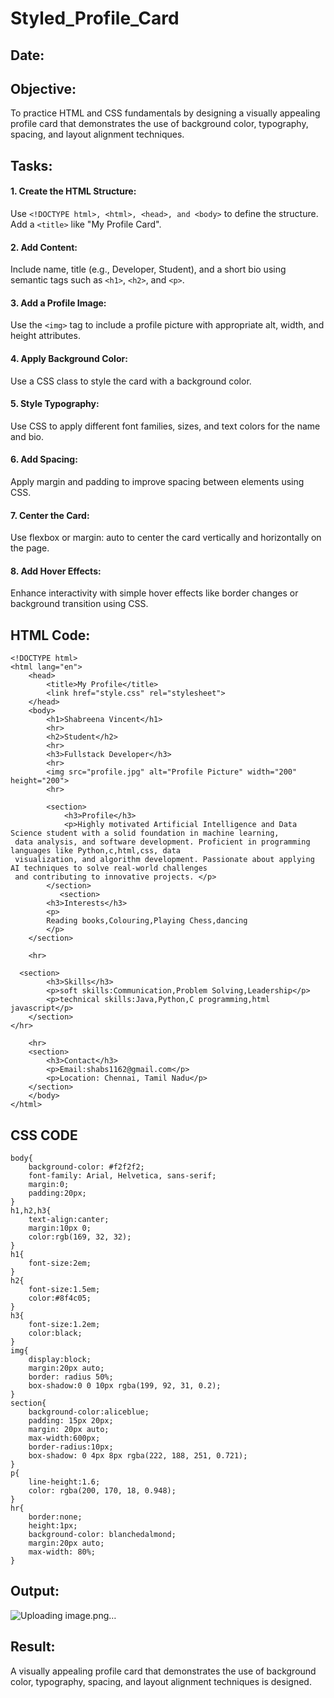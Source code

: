 # Styled_Profile_Card
## Date:

## Objective:
To practice HTML and CSS fundamentals by designing a visually appealing profile card that demonstrates the use of background color, typography, spacing, and layout alignment techniques.

## Tasks:
#### 1. Create the HTML Structure:
Use ```<!DOCTYPE html>, <html>, <head>, and <body>``` to define the structure.
Add a ```<title>``` like "My Profile Card".

#### 2. Add Content:
Include name, title (e.g., Developer, Student), and a short bio using semantic tags such as ```<h1>```, ```<h2>```, and ```<p>```.

#### 3. Add a Profile Image:
Use the ```<img>``` tag to include a profile picture with appropriate alt, width, and height attributes.

#### 4. Apply Background Color:
Use a CSS class to style the card with a background color.

#### 5. Style Typography:
Use CSS to apply different font families, sizes, and text colors for the name and bio.

#### 6. Add Spacing:
Apply margin and padding to improve spacing between elements using CSS.

#### 7. Center the Card:
Use flexbox or margin: auto to center the card vertically and horizontally on the page.

#### 8. Add Hover Effects:
Enhance interactivity with simple hover effects like border changes or background transition using CSS.

## HTML Code:
```
<!DOCTYPE html>
<html lang="en">
    <head>
        <title>My Profile</title>
        <link href="style.css" rel="stylesheet">
    </head>
    <body>
        <h1>Shabreena Vincent</h1>
        <hr>
        <h2>Student</h2>
        <hr>
        <h3>Fullstack Developer</h3>
        <hr>
        <img src="profile.jpg" alt="Profile Picture" width="200" height="200">
        <hr>
        
        <section>
            <h3>Profile</h3>
            <p>Highly motivated Artificial Intelligence and Data Science student with a solid foundation in machine learning,
 data analysis, and software development. Proficient in programming languages like Python,c,html,css, data
 visualization, and algorithm development. Passionate about applying AI techniques to solve real-world challenges
 and contributing to innovative projects. </p>
        </section>
           <section>
        <h3>Interests</h3>
        <p>
        Reading books,Colouring,Playing Chess,dancing
        </p>
    </section>

    <hr>

  <section>
        <h3>Skills</h3>
        <p>soft skills:Communication,Problem Solving,Leadership</p>
        <p>technical skills:Java,Python,C programming,html javascript</p>
    </section>
</hr>

    <hr>
    <section>
        <h3>Contact</h3>
        <p>Email:shabs1162@gmail.com</p>
        <p>Location: Chennai, Tamil Nadu</p>
    </section>
    </body>
</html>
```
## CSS CODE
```
body{
    background-color: #f2f2f2;
    font-family: Arial, Helvetica, sans-serif;
    margin:0;
    padding:20px;
}
h1,h2,h3{
    text-align:canter;
    margin:10px 0;
    color:rgb(169, 32, 32);
}
h1{
    font-size:2em;
}
h2{
    font-size:1.5em;
    color:#8f4c05;
}
h3{
    font-size:1.2em;
    color:black;
}
img{
    display:block;
    margin:20px auto;
    border: radius 50%;
    box-shadow:0 0 10px rgba(199, 92, 31, 0.2);
}
section{
    background-color:aliceblue;
    padding: 15px 20px;
    margin: 20px auto;
    max-width:600px;
    border-radius:10px;
    box-shadow: 0 4px 8px rgba(222, 188, 251, 0.721);
}
p{
    line-height:1.6;
    color: rgba(200, 170, 18, 0.948);
}
hr{
    border:none;
    height:1px;
    background-color: blanchedalmond;
    margin:20px auto;
    max-width: 80%;
}
```

## Output:
![Uploading image.png…]()

## Result:
A visually appealing profile card that demonstrates the use of background color, typography, spacing, and layout alignment techniques is designed.
